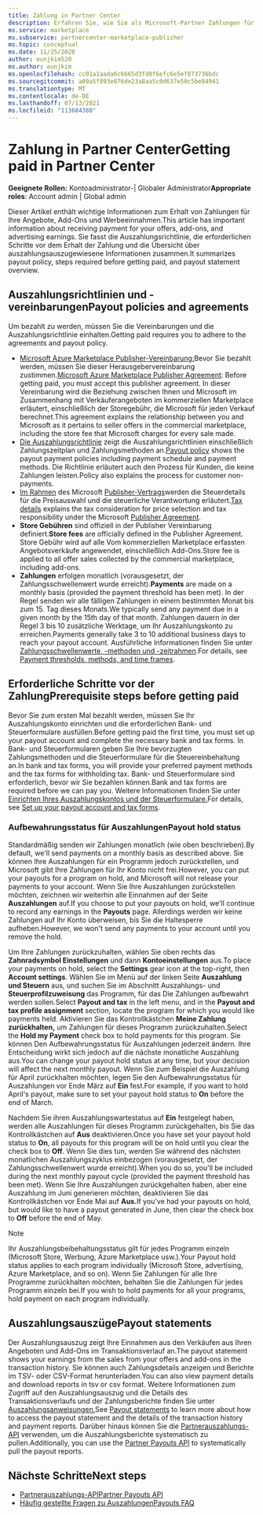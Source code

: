 ```yaml
---
title: Zahlung in Partner Center
description: Erfahren Sie, wie Sie als Microsoft-Partner Zahlungen für Einnahmen erhalten, z. B. über Angebote im kommerziellen Marketplace, Incentive-Programme und das Cloud Solution Provider-Programm. Umfasst Auszahlungsrichtlinie, Auszahlungsaufstellungsstatus und Auszahlungsauszüge.
ms.service: marketplace
ms.subservice: partnercenter-marketplace-publisher
ms.topic: conceptual
ms.date: 11/25/2020
author: eunjkim520
ms.author: eunjkim
ms.openlocfilehash: cc01a1aada6c6665d3fd8f6efc6e5ef873736bdc
ms.sourcegitcommit: a09a5f893e876de23a8aa5c0d637e50c5be84941
ms.translationtype: MT
ms.contentlocale: de-DE
ms.lasthandoff: 07/13/2021
ms.locfileid: "113684388"
---
```

# <a name="getting-paid-in-partner-center"></a><span data-ttu-id="ab949-104">Zahlung in Partner Center</span><span class="sxs-lookup"><span data-stu-id="ab949-104">Getting paid in Partner Center</span></span>

<span data-ttu-id="ab949-105">**Geeignete Rollen:** Kontoadministrator-| Globaler Administrator</span><span class="sxs-lookup"><span data-stu-id="ab949-105">**Appropriate roles**: Account admin | Global admin</span></span>

<span data-ttu-id="ab949-106">Dieser Artikel enthält wichtige Informationen zum Erhalt von Zahlungen für Ihre Angebote, Add-Ons und Werbeeinnahmen.</span><span class="sxs-lookup"><span data-stu-id="ab949-106">This article has important information about receiving payment for your offers, add-ons, and advertising earnings.</span></span> <span data-ttu-id="ab949-107">Sie fasst die Auszahlungsrichtlinie, die erforderlichen Schritte vor dem Erhalt der Zahlung und die Übersicht über auszahlungsauszugewiesene Informationen zusammen.</span><span class="sxs-lookup"><span data-stu-id="ab949-107">It summarizes payout policy, steps required before getting paid, and payout statement overview.</span></span>

## <a name="payout-policies-and-agreements"></a><span data-ttu-id="ab949-108">Auszahlungsrichtlinien und -vereinbarungen</span><span class="sxs-lookup"><span data-stu-id="ab949-108">Payout policies and agreements</span></span>

<span data-ttu-id="ab949-109">Um bezahlt zu werden, müssen Sie die Vereinbarungen und die Auszahlungsrichtlinie einhalten.</span><span class="sxs-lookup"><span data-stu-id="ab949-109">Getting paid requires you to adhere to the agreements and payout policy.</span></span>

- <span data-ttu-id="ab949-110">[Microsoft Azure Marketplace Publisher-Vereinbarung:](/legal/marketplace/msft-publisher-agreement)Bevor Sie bezahlt werden, müssen Sie dieser Herausgebervereinbarung zustimmen.</span><span class="sxs-lookup"><span data-stu-id="ab949-110">[Microsoft Azure Marketplace Publisher Agreement](/legal/marketplace/msft-publisher-agreement):  Before getting paid, you must accept this publisher agreement.</span></span> <span data-ttu-id="ab949-111">In dieser Vereinbarung wird die Beziehung zwischen Ihnen und Microsoft im Zusammenhang mit Verkäuferangeboten im kommerziellen Marketplace erläutert, einschließlich der Storegebühr, die Microsoft für jeden Verkauf berechnet.</span><span class="sxs-lookup"><span data-stu-id="ab949-111">This agreement explains the relationship between you and Microsoft as it pertains to seller offers in the commercial marketplace, including the store fee that Microsoft charges for every sale made.</span></span>
- <span data-ttu-id="ab949-112">[Die Auszahlungsrichtlinie](payout-policy-details.md) zeigt die Auszahlungsrichtlinien einschließlich Zahlungszeitplan und Zahlungsmethoden an.</span><span class="sxs-lookup"><span data-stu-id="ab949-112">[Payout policy](payout-policy-details.md) shows the payout payment policies including payment schedule and payment methods.</span></span> <span data-ttu-id="ab949-113">Die Richtlinie erläutert auch den Prozess für Kunden, die keine Zahlungen leisten.</span><span class="sxs-lookup"><span data-stu-id="ab949-113">Policy also explains the process for customer non-payments.</span></span>
- <span data-ttu-id="ab949-114">[Im Rahmen](tax-details-marketplace.md) des Microsoft [Publisher-Vertrags](/legal/marketplace/msft-publisher-agreement)werden die Steuerdetails für die Preisauswahl und die steuerliche Verantwortung erläutert.</span><span class="sxs-lookup"><span data-stu-id="ab949-114">[Tax details](tax-details-marketplace.md) explains the tax consideration for price selection and tax responsibility under the Microsoft [Publisher Agreement](/legal/marketplace/msft-publisher-agreement).</span></span>
- <span data-ttu-id="ab949-115">**Store Gebühren** sind offiziell in der Publisher Vereinbarung definiert.</span><span class="sxs-lookup"><span data-stu-id="ab949-115">**Store fees** are officially defined in the Publisher Agreement.</span></span> <span data-ttu-id="ab949-116">Store Gebühr wird auf alle Vom kommerziellen Marketplace erfassten Angebotsverkäufe angewendet, einschließlich Add-Ons.</span><span class="sxs-lookup"><span data-stu-id="ab949-116">Store fee is applied to all offer sales collected by the commercial marketplace, including add-ons.</span></span>
- <span data-ttu-id="ab949-117">**Zahlungen** erfolgen monatlich (vorausgesetzt, der Zahlungsschwellenwert wurde erreicht).</span><span class="sxs-lookup"><span data-stu-id="ab949-117">**Payments** are made on a monthly basis (provided the payment threshold has been met).</span></span> <span data-ttu-id="ab949-118">In der Regel senden wir alle fälligen Zahlungen in einem bestimmten Monat bis zum 15. Tag dieses Monats.</span><span class="sxs-lookup"><span data-stu-id="ab949-118">We typically send any payment due in a given month by the 15th day of that month.</span></span> <span data-ttu-id="ab949-119">Zahlungen dauern in der Regel 3 bis 10 zusätzliche Werktage, um Ihr Auszahlungskonto zu erreichen.</span><span class="sxs-lookup"><span data-stu-id="ab949-119">Payments generally take 3 to 10 additional business days to reach your payout account.</span></span> <span data-ttu-id="ab949-120">Ausführliche Informationen finden Sie unter [Zahlungsschwellenwerte, -methoden und -zeitrahmen](payment-thresholds-methods-timeframes.md).</span><span class="sxs-lookup"><span data-stu-id="ab949-120">For details, see [Payment thresholds, methods, and time frames](payment-thresholds-methods-timeframes.md).</span></span>

## <a name="prerequisite-steps-before-getting-paid"></a><span data-ttu-id="ab949-121">Erforderliche Schritte vor der Zahlung</span><span class="sxs-lookup"><span data-stu-id="ab949-121">Prerequisite steps before getting paid</span></span>

<span data-ttu-id="ab949-122">Bevor Sie zum ersten Mal bezahlt werden, müssen Sie Ihr Auszahlungskonto einrichten und die erforderlichen Bank- und Steuerformulare ausfüllen.</span><span class="sxs-lookup"><span data-stu-id="ab949-122">Before getting paid the first time, you must set up your payout account and complete the necessary bank and tax forms.</span></span> <span data-ttu-id="ab949-123">In Bank- und Steuerformularen geben Sie Ihre bevorzugten Zahlungsmethoden und die Steuerformulare für die Steuereinbehaltung an.</span><span class="sxs-lookup"><span data-stu-id="ab949-123">In bank and tax forms, you will provide your preferred payment methods and the tax forms for withholding tax.</span></span> <span data-ttu-id="ab949-124">Bank- und Steuerformulare sind erforderlich, bevor wir Sie bezahlen können.</span><span class="sxs-lookup"><span data-stu-id="ab949-124">Bank and tax forms are required before we can pay you.</span></span> <span data-ttu-id="ab949-125">Weitere Informationen finden Sie unter [Einrichten Ihres Auszahlungskontos und der Steuerformulare.](set-up-your-payout-account.md)</span><span class="sxs-lookup"><span data-stu-id="ab949-125">For details, see [Set up your payout account and tax forms](set-up-your-payout-account.md).</span></span>

### <a name="payout-hold-status"></a><span data-ttu-id="ab949-126">Aufbewahrungsstatus für Auszahlungen</span><span class="sxs-lookup"><span data-stu-id="ab949-126">Payout hold status</span></span>

<span data-ttu-id="ab949-127">Standardmäßig senden wir Zahlungen monatlich (wie oben beschrieben).</span><span class="sxs-lookup"><span data-stu-id="ab949-127">By default, we'll send payments on a monthly basis as described above.</span></span> <span data-ttu-id="ab949-128">Sie können Ihre Auszahlungen für ein Programm jedoch zurückstellen, und Microsoft gibt Ihre Zahlungen für Ihr Konto nicht frei.</span><span class="sxs-lookup"><span data-stu-id="ab949-128">However, you can put your payouts for a program on hold, and Microsoft will not release your payments to your account.</span></span> <span data-ttu-id="ab949-129">Wenn Sie Ihre Auszahlungen zurückstellen möchten, zeichnen wir weiterhin alle Einnahmen auf der Seite **Auszahlungen** auf.</span><span class="sxs-lookup"><span data-stu-id="ab949-129">If you choose to put your payouts on hold, we'll continue to record any earnings in the **Payouts** page.</span></span> <span data-ttu-id="ab949-130">Allerdings werden wir keine Zahlungen auf Ihr Konto überweisen, bis Sie die Haltesperre aufheben.</span><span class="sxs-lookup"><span data-stu-id="ab949-130">However, we won't send any payments to your account until you remove the hold.</span></span>

<span data-ttu-id="ab949-131">Um Ihre Zahlungen zurückzuhalten, wählen Sie oben rechts das **Zahnradsymbol Einstellungen** und dann **Kontoeinstellungen** aus.</span><span class="sxs-lookup"><span data-stu-id="ab949-131">To place your payments on hold, select the **Settings** gear icon at the top-right, then **Account settings**.</span></span> <span data-ttu-id="ab949-132">Wählen Sie im Menü auf der linken Seite **Auszahlung und Steuern** aus, und suchen Sie im Abschnitt Auszahlungs- und **Steuerprofilzuweisung** das Programm, für das Die Zahlungen aufbewahrt werden sollen.</span><span class="sxs-lookup"><span data-stu-id="ab949-132">Select **Payout and tax** in the left menu, and in the **Payout and tax profile assignment** section, locate the program for which you would like payments held.</span></span> <span data-ttu-id="ab949-133">Aktivieren Sie das Kontrollkästchen **Meine Zahlung zurückhalten,** um Zahlungen für dieses Programm zurückzuhalten.</span><span class="sxs-lookup"><span data-stu-id="ab949-133">Select the **Hold my Payment** check box to hold payments for this program.</span></span> <span data-ttu-id="ab949-134">Sie können Den Aufbewahrungsstatus für Auszahlungen jederzeit ändern. Ihre Entscheidung wirkt sich jedoch auf die nächste monatliche Auszahlung aus.</span><span class="sxs-lookup"><span data-stu-id="ab949-134">You can change your payout hold status at any time, but your decision will affect the next monthly payout.</span></span> <span data-ttu-id="ab949-135">Wenn Sie zum Beispiel die Auszahlung für April zurückhalten möchten, legen Sie den Aufbewahrungsstatus für Auszahlungen vor Ende März auf **Ein** fest.</span><span class="sxs-lookup"><span data-stu-id="ab949-135">For example, if you want to hold April's payout, make sure to set your payout hold status to **On** before the end of March.</span></span>

<span data-ttu-id="ab949-136">Nachdem Sie ihren Auszahlungswartestatus auf **Ein** festgelegt haben, werden alle Auszahlungen für dieses Programm zurückgehalten, bis Sie das Kontrollkästchen auf **Aus** deaktivieren.</span><span class="sxs-lookup"><span data-stu-id="ab949-136">Once you have set your payout hold status to **On**, all payouts for this program will be on hold until you clear the check box to **Off**.</span></span> <span data-ttu-id="ab949-137">Wenn Sie dies tun, werden Sie während des nächsten monatlichen Auszahlungszyklus einbezogen (vorausgesetzt, der Zahlungsschwellenwert wurde erreicht).</span><span class="sxs-lookup"><span data-stu-id="ab949-137">When you do so, you'll be included during the next monthly payout cycle (provided the payment threshold has been met).</span></span> <span data-ttu-id="ab949-138">Wenn Sie Ihre Auszahlungen zurückgehalten haben, aber eine Auszahlung im Juni generieren möchten, deaktivieren Sie das Kontrollkästchen vor Ende Mai auf **Aus.**</span><span class="sxs-lookup"><span data-stu-id="ab949-138">If you've had your payouts on hold, but would like to have a payout generated in June, then clear the check box to **Off** before the end of May.</span></span>

>[!Note]
> <span data-ttu-id="ab949-139">Ihr Auszahlungsbeibehaltungsstatus gilt für jedes Programm einzeln (Microsoft Store, Werbung, Azure Marketplace usw.).</span><span class="sxs-lookup"><span data-stu-id="ab949-139">Your Payout hold status applies to each program individually (Microsoft Store, advertising, Azure Marketplace, and so on).</span></span> <span data-ttu-id="ab949-140">Wenn Sie Zahlungen für alle Ihre Programme zurückhalten möchten, behalten Sie die Zahlungen für jedes Programm einzeln bei.</span><span class="sxs-lookup"><span data-stu-id="ab949-140">If you wish to hold payments for all your programs, hold payment on each program individually.</span></span>

## <a name="payout-statements"></a><span data-ttu-id="ab949-141">Auszahlungsauszüge</span><span class="sxs-lookup"><span data-stu-id="ab949-141">Payout statements</span></span>

<span data-ttu-id="ab949-142">Der Auszahlungsauszug zeigt Ihre Einnahmen aus den Verkäufen aus Ihren Angeboten und Add-Ons im Transaktionsverlauf an.</span><span class="sxs-lookup"><span data-stu-id="ab949-142">The payout statement shows your earnings from the sales from your offers and add-ons in the transaction history.</span></span> <span data-ttu-id="ab949-143">Sie können auch Zahlungsdetails anzeigen und Berichte im TSV- oder CSV-Format herunterladen.</span><span class="sxs-lookup"><span data-stu-id="ab949-143">You can also view payment details and download reports in tsv or csv format.</span></span> <span data-ttu-id="ab949-144">Weitere Informationen zum Zugriff auf den Auszahlungsauszug und die Details des Transaktionsverlaufs und der Zahlungsberichte finden Sie unter [Auszahlungsanweisungen.](payout-statement.md)</span><span class="sxs-lookup"><span data-stu-id="ab949-144">See [Payout statements](payout-statement.md) to learn more about how to access the payout statement and the details of the transaction history and payment reports.</span></span> <span data-ttu-id="ab949-145">Darüber hinaus können Sie die [Partnerauszahlungs-API](https://apidocs.microsoft.com/services/partnerpayouts) verwenden, um die Auszahlungsberichte systematisch zu pullen.</span><span class="sxs-lookup"><span data-stu-id="ab949-145">Additionally, you can use the [Partner Payouts API](https://apidocs.microsoft.com/services/partnerpayouts) to systematically pull the payout reports.</span></span>

## <a name="next-steps"></a><span data-ttu-id="ab949-146">Nächste Schritte</span><span class="sxs-lookup"><span data-stu-id="ab949-146">Next steps</span></span>

- [<span data-ttu-id="ab949-147">Partnerauszahlungs-API</span><span class="sxs-lookup"><span data-stu-id="ab949-147">Partner Payouts API</span></span>](https://apidocs.microsoft.com/services/partnerpayouts)
- [<span data-ttu-id="ab949-148">Häufig gestellte Fragen zu Auszahlungen</span><span class="sxs-lookup"><span data-stu-id="ab949-148">Payouts FAQ</span></span>](payout-faq.yml)